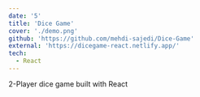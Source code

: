 ```yaml
---
date: '5'
title: 'Dice Game'
cover: './demo.png'
github: 'https://github.com/mehdi-sajedi/Dice-Game'
external: 'https://dicegame-react.netlify.app/'
tech:
  - React
---
```


2-Player dice game built with React
